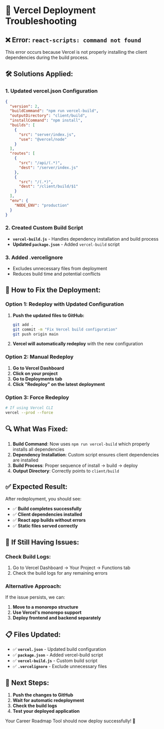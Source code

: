 # 🔧 Vercel Deployment Troubleshooting

## ❌ **Error: `react-scripts: command not found`**

This error occurs because Vercel is not properly installing the client dependencies during the build process.

## 🛠️ **Solutions Applied:**

### **1. Updated vercel.json Configuration**
```json
{
  "version": 2,
  "buildCommand": "npm run vercel-build",
  "outputDirectory": "client/build",
  "installCommand": "npm install",
  "builds": [
    {
      "src": "server/index.js",
      "use": "@vercel/node"
    }
  ],
  "routes": [
    {
      "src": "/api/(.*)",
      "dest": "/server/index.js"
    },
    {
      "src": "/(.*)",
      "dest": "/client/build/$1"
    }
  ],
  "env": {
    "NODE_ENV": "production"
  }
}
```

### **2. Created Custom Build Script**
- **`vercel-build.js`** - Handles dependency installation and build process
- **Updated `package.json`** - Added `vercel-build` script

### **3. Added .vercelignore**
- Excludes unnecessary files from deployment
- Reduces build time and potential conflicts

## 🚀 **How to Fix the Deployment:**

### **Option 1: Redeploy with Updated Configuration**
1. **Push the updated files to GitHub:**
   ```bash
   git add .
   git commit -m "Fix Vercel build configuration"
   git push origin main
   ```

2. **Vercel will automatically redeploy** with the new configuration

### **Option 2: Manual Redeploy**
1. **Go to Vercel Dashboard**
2. **Click on your project**
3. **Go to Deployments tab**
4. **Click "Redeploy" on the latest deployment**

### **Option 3: Force Redeploy**
```bash
# If using Vercel CLI
vercel --prod --force
```

## 🔍 **What Was Fixed:**

1. **Build Command**: Now uses `npm run vercel-build` which properly installs all dependencies
2. **Dependency Installation**: Custom script ensures client dependencies are installed
3. **Build Process**: Proper sequence of install → build → deploy
4. **Output Directory**: Correctly points to `client/build`

## ✅ **Expected Result:**

After redeployment, you should see:
- ✅ **Build completes successfully**
- ✅ **Client dependencies installed**
- ✅ **React app builds without errors**
- ✅ **Static files served correctly**

## 🚨 **If Still Having Issues:**

### **Check Build Logs:**
1. Go to Vercel Dashboard → Your Project → Functions tab
2. Check the build logs for any remaining errors

### **Alternative Approach:**
If the issue persists, we can:
1. **Move to a monorepo structure**
2. **Use Vercel's monorepo support**
3. **Deploy frontend and backend separately**

## 📋 **Files Updated:**

- ✅ **`vercel.json`** - Updated build configuration
- ✅ **`package.json`** - Added vercel-build script
- ✅ **`vercel-build.js`** - Custom build script
- ✅ **`.vercelignore`** - Exclude unnecessary files

## 🎯 **Next Steps:**

1. **Push the changes to GitHub**
2. **Wait for automatic redeployment**
3. **Check the build logs**
4. **Test your deployed application**

Your Career Roadmap Tool should now deploy successfully! 🚀
